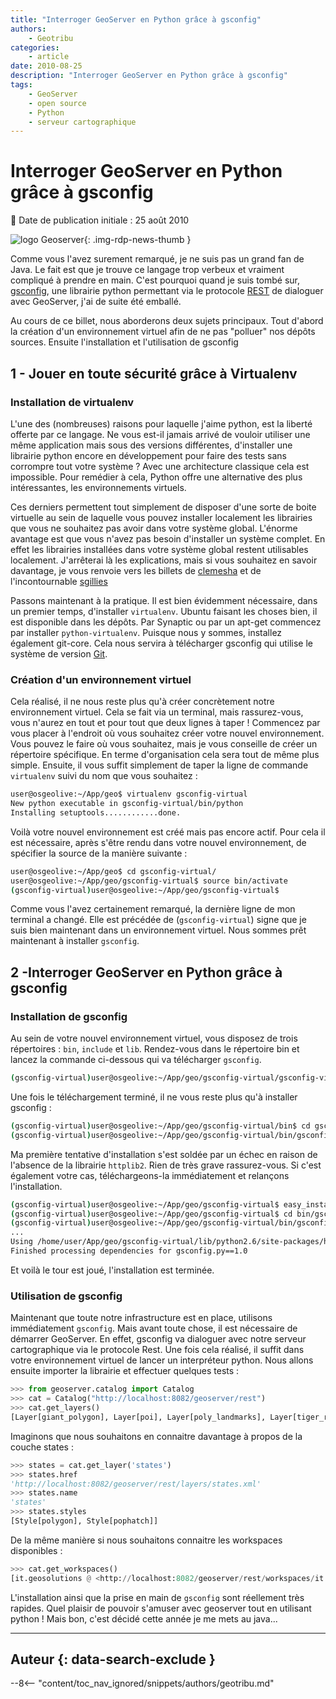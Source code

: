 ```yaml
---
title: "Interroger GeoServer en Python grâce à gsconfig"
authors:
    - Geotribu
categories:
    - article
date: 2010-08-25
description: "Interroger GeoServer en Python grâce à gsconfig"
tags:
    - GeoServer
    - open source
    - Python
    - serveur cartographique
---
```


# Interroger GeoServer en Python grâce à gsconfig

:calendar: Date de publication initiale : 25 août 2010

![logo Geoserver](https://cdn.geotribu.fr/img/logos-icones/logiciels_librairies/geoserver.png "logo Geoserver"){: .img-rdp-news-thumb }

Comme vous l'avez surement remarqué, je ne suis pas un grand fan de Java. Le fait est que je trouve ce langage trop verbeux et vraiment compliqué à prendre en main. C'est pourquoi quand je suis tombé sur, [gsconfig](http://wiki.github.com/dwins/gsconfig.py/), une librairie python permettant via le protocole [REST](https://fr.wikipedia.org/wiki/Representational_State_Transfer) de dialoguer avec GeoServer, j'ai de suite été emballé.

Au cours de ce billet, nous aborderons deux sujets principaux. Tout d'abord la création d'un environnement virtuel afin de ne pas "polluer" nos dépôts sources. Ensuite l'installation et l'utilisation de gsconfig

## 1 - Jouer en toute sécurité grâce à Virtualenv

### Installation de virtualenv

L'une des (nombreuses) raisons pour laquelle j'aime python, est la liberté offerte par ce langage. Ne vous est-il jamais arrivé de vouloir utiliser une même application mais sous des versions différentes, d'installer une librairie python encore en développement pour faire des tests sans corrompre tout votre système ? Avec une architecture classique cela est impossible. Pour remédier à cela, Python offre une alternative des plus intéressantes, les environnements virtuels.

Ces derniers permettent tout simplement de disposer d'une sorte de boite virtuelle au sein de laquelle vous pouvez installer localement les librairies que vous ne souhaitez pas avoir dans votre système global. L'énorme avantage est que vous n'avez pas besoin d'installer un système complet. En effet les librairies installées dans votre système global restent utilisables localement. J'arrêterai là les explications, mais si vous souhaitez en savoir davantage, je vous renvoie vers les billets de [clemesha](http://clemesha.org/blog/2009/jul/05/modern-python-hacker-tools-virtualenv-fabric-pip/) et de l'incontournable [sgillies](http://sgillies.net/blog/1012/bootstrapping-a-python-project/)

Passons maintenant à la pratique. Il est bien évidemment nécessaire, dans un premier temps, d'installer `virtualenv`. Ubuntu faisant les choses bien, il est disponible dans les dépôts. Par Synaptic ou par un apt-get commencez par installer `python-virtualenv`. Puisque nous y sommes, installez également git-core. Cela nous servira à télécharger gsconfig qui utilise le système de version [Git](https://fr.wikipedia.org/wiki/Git).

### Création d'un environnement virtuel

Cela réalisé, il ne nous reste plus qu'à créer concrètement notre environnement virtuel. Cela se fait via un terminal, mais rassurez-vous, vous n'aurez en tout et pour tout que deux lignes à taper ! Commencez par vous placer à l'endroit où vous souhaitez créer votre nouvel environnement. Vous pouvez le faire où vous souhaitez, mais je vous conseille de créer un répertoire spécifique. En terme d'organisation cela sera tout de même plus simple. Ensuite, il vous suffit simplement de taper la ligne de commande `virtualenv` suivi du nom que vous souhaitez :

```bash
user@osgeolive:~/App/geo$ virtualenv gsconfig-virtual  
New python executable in gsconfig-virtual/bin/python  
Installing setuptools............done.  
```

Voilà votre nouvel environnement est créé mais pas encore actif. Pour cela il est nécessaire, après s'être rendu dans votre nouvel environnement, de spécifier la source de la manière suivante :

```bash
user@osgeolive:~/App/geo$ cd gsconfig-virtual/  
user@osgeolive:~/App/geo/gsconfig-virtual$ source bin/activate  
(gsconfig-virtual)user@osgeolive:~/App/geo/gsconfig-virtual$  
```

Comme vous l'avez certainement remarqué, la dernière ligne de mon terminal a changé. Elle est précédée de (`gsconfig-virtual`) signe que je suis bien maintenant dans un environnement virtuel. Nous sommes prêt maintenant à installer `gsconfig`.

## 2 -Interroger GeoServer en Python grâce à gsconfig

### Installation de gsconfig

Au sein de votre nouvel environnement virtuel, vous disposez de trois répertoires : `bin`, `include` et `lib`. Rendez-vous dans le répertoire bin et lancez la commande ci-dessous qui va télécharger `gsconfig`.

```bash
(gsconfig-virtual)user@osgeolive:~/App/geo/gsconfig-virtual/gsconfig-virtual/gsconfig-virtual/bin$ git clone <http://github.com/dwins/gsconfig.py.git>  
```

Une fois le téléchargement terminé, il ne vous reste plus qu'à installer gsconfig :

```bash
(gsconfig-virtual)user@osgeolive:~/App/geo/gsconfig-virtual/bin$ cd gsconfig.py  
(gsconfig-virtual)user@osgeolive:~/App/geo/gsconfig-virtual/bin/gsconfig.py$ python setup.py install  
```

Ma première tentative d'installation s'est soldée par un échec en raison de l'absence de la librairie `httplib2`. Rien de très grave rassurez-vous. Si c'est également votre cas, téléchargeons-la immédiatement et relançons l'installation.

```bash
(gsconfig-virtual)user@osgeolive:~/App/geo/gsconfig-virtual$ easy_install httplib2  
(gsconfig-virtual)user@osgeolive:~/App/geo/gsconfig-virtual$ cd bin/gsconfig.py  
(gsconfig-virtual)user@osgeolive:~/App/geo/gsconfig-virtual/bin/gsconfig.py$ python setup.py install  
...  
Using /home/user/App/geo/gsconfig-virtual/lib/python2.6/site-packages/httplib2-0.6.0-py2.6.egg  
Finished processing dependencies for gsconfig.py==1.0  
```

Et voilà le tour est joué, l'installation est terminée.

### Utilisation de gsconfig

Maintenant que toute notre infrastructure est en place, utilisons immédiatement `gsconfig`. Mais avant toute chose, il est nécessaire de démarrer GeoServer. En effet, gsconfig va dialoguer avec notre serveur cartographique via le protocole Rest. Une fois cela réalisé, il suffit dans votre environnement virtuel de lancer un interpréteur python. Nous allons ensuite importer la librairie et effectuer quelques tests :

```python
>>> from geoserver.catalog import Catalog  
>>> cat = Catalog("http://localhost:8082/geoserver/rest")  
>>> cat.get_layers()  
[Layer[giant_polygon], Layer[poi], Layer[poly_landmarks], Layer[tiger_roads], Layer[Pk50095], Layer[Img_Sample], Layer[mosaic], Layer[Arc_Sample], Layer[tasmania_cities], Layer[tasmania_roads], Layer[tasmania_water_bodies], Layer[tasmania_state_boundaries], Layer[states], Layer[sfdem], Layer[bugsites], Layer[restricted], Layer[archsites], Layer[roads], Layer[streams]]  
```

Imaginons que nous souhaitons en connaitre davantage à propos de la couche states :

```python
>>> states = cat.get_layer('states')  
>>> states.href  
'http://localhost:8082/geoserver/rest/layers/states.xml'  
>>> states.name  
'states'  
>>> states.styles  
[Style[polygon], Style[pophatch]]  
```

De la même manière si nous souhaitons connaitre les workspaces disponibles :

```python
>>> cat.get_workspaces()  
[it.geosolutions @ <http://localhost:8082/geoserver/rest/workspaces/it.geosolutions.xml>, cite @ <http://localhost:8082/geoserver/rest/workspaces/cite.xml>, tiger @ <http://localhost:8082/geoserver/rest/workspaces/tiger.xml>, sde @ <http://localhost:8082/geoserver/rest/workspaces/sde.xml>, topp @ <http://localhost:8082/geoserver/rest/workspaces/topp.xml>, sf @ <http://localhost:8082/geoserver/rest/workspaces/sf.xml>, nurc @ <http://localhost:8082/geoserver/rest/workspaces/nurc.xml>]  
```

L'installation ainsi que la prise en main de `gsconfig` sont réellement très rapides. Quel plaisir de pouvoir s'amuser avec geoserver tout en utilisant python ! Mais bon, c'est décidé cette année je me mets au java...

----

## Auteur {: data-search-exclude }

--8<-- "content/toc_nav_ignored/snippets/authors/geotribu.md"
